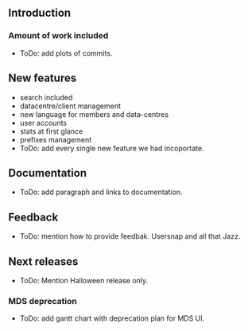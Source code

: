 ## Introduction

### Amount of work included
- ToDo: add plots of commits.

## New features 

- search included
- datacentre/client management
- new language for members and data-centres
- user accounts
- stats at first glance
- prefixes management
- ToDo: add every single new feature we had incoportate. 


## Documentation

- ToDo: add paragraph and links to documentation.


## Feedback

- ToDo: mention how to provide feedbak. Usersnap and all that Jazz.

## Next releases

- ToDo: Mention Halloween release only.


### MDS  deprecation
- ToDo: add gantt chart with deprecation plan for MDS UI.
